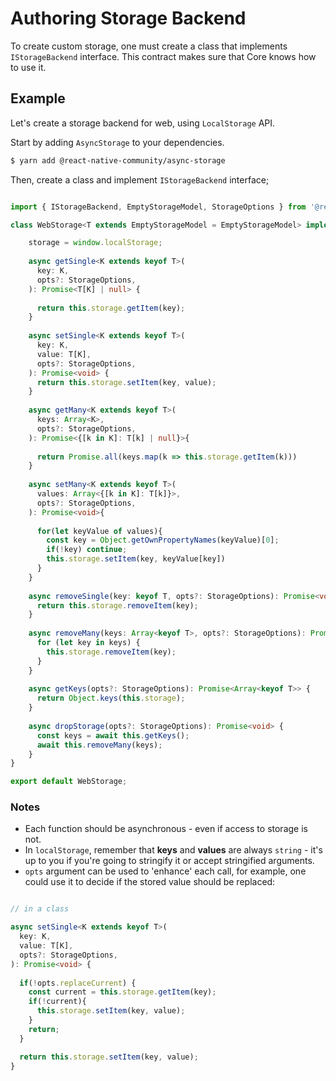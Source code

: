 # Authoring Storage Backend

To create custom storage, one must create a class that implements `IStorageBackend` interface. 
This contract makes sure that Core knows how to use it.

## Example

Let's create a storage backend for web, using `LocalStorage` API. 

Start by adding `AsyncStorage` to your dependencies.

```bash
$ yarn add @react-native-community/async-storage
``` 

Then, create a class and implement `IStorageBackend` interface;


```typescript

import { IStorageBackend, EmptyStorageModel, StorageOptions } from '@react-native-community/async-storage';

class WebStorage<T extends EmptyStorageModel = EmptyStorageModel> implements IStorageBackend<T> {

    storage = window.localStorage;
 
    async getSingle<K extends keyof T>(
      key: K,
      opts?: StorageOptions,
    ): Promise<T[K] | null> {
      
      return this.storage.getItem(key);
    } 
  
    async setSingle<K extends keyof T>(
      key: K,
      value: T[K],
      opts?: StorageOptions,
    ): Promise<void> {
      return this.storage.setItem(key, value);
    } 
  
    async getMany<K extends keyof T>(
      keys: Array<K>,
      opts?: StorageOptions,
    ): Promise<{[k in K]: T[k] | null}>{
      
      return Promise.all(keys.map(k => this.storage.getItem(k)))
    }
  
    async setMany<K extends keyof T>(
      values: Array<{[k in K]: T[k]}>,
      opts?: StorageOptions,
    ): Promise<void>{
     
      for(let keyValue of values){
        const key = Object.getOwnPropertyNames(keyValue)[0];
        if(!key) continue;
        this.storage.setItem(key, keyValue[key])
      }     
    }
  
    async removeSingle(key: keyof T, opts?: StorageOptions): Promise<void> {
      return this.storage.removeItem(key);
    } 
  
    async removeMany(keys: Array<keyof T>, opts?: StorageOptions): Promise<void> {
      for (let key in keys) {
        this.storage.removeItem(key);
      }
    } 
  
    async getKeys(opts?: StorageOptions): Promise<Array<keyof T>> {
      return Object.keys(this.storage);
    }
  
    async dropStorage(opts?: StorageOptions): Promise<void> {
      const keys = await this.getKeys();
      await this.removeMany(keys);
    }
}

export default WebStorage;
```

### Notes

- Each function should be asynchronous - even if access to storage is not.
- In `localStorage`, remember that __keys__ and __values__  are always `string` - it's up to you if you're going to stringify it or accept stringified arguments. 
- `opts` argument can be used to 'enhance' each call, for example, one could use it to decide if the stored value should be replaced:

```typescript

// in a class

async setSingle<K extends keyof T>(
  key: K,
  value: T[K],
  opts?: StorageOptions,
): Promise<void> {
  
  if(!opts.replaceCurrent) {
    const current = this.storage.getItem(key);
    if(!current){
      this.storage.setItem(key, value);
    } 
    return;
  } 

  return this.storage.setItem(key, value);
} 

```
